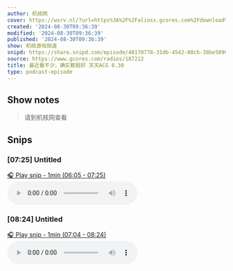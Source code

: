 ```yaml
---
author: 机核网
cover: https://wsrv.nl/?url=https%3A%2F%2Falioss.gcores.com%2Fdownload%2Fpodcast%2Fgadio.png%3Fv%3D1&w=200&h=200
created: '2024-08-30T09:36:39'
modified: '2024-08-30T09:36:39'
published: '2024-08-30T09:36:39'
show: 机核游戏频道
snipd: https://share.snipd.com/episode/48170778-31db-4542-80cb-38be5890bcaf
source: https://www.gcores.com/radios/187212
title: 最近看不少，确实都挺好 天天ACG 8.30
type: podcast-episode
---
```



## Show notes
> 请到机核网查看

## Snips
### [07:25] Untitled
[🎧 Play snip - 1min️ (06:05 - 07:25)](https://share.snipd.com/snip/7c926594-b4fe-4eaa-9380-be1e34bef579)
<audio controls> <source src="http://alioss.gcores.com/uploads/audio/382d385e-93f0-4a5b-902e-081a91020580.mp3#t=06:05,07:25"> </audio>
### [08:24] Untitled
[🎧 Play snip - 1min️ (07:04 - 08:24)](https://share.snipd.com/snip/3021a10f-1be3-4434-b8fc-dadf01d3b25a)
<audio controls> <source src="http://alioss.gcores.com/uploads/audio/382d385e-93f0-4a5b-902e-081a91020580.mp3#t=07:04,08:24"> </audio>
